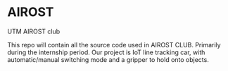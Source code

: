 # AIROST
UTM AIROST club

This repo will contain all the source code used in AIROST CLUB. Primarily during the internship period.
Our project is IoT line tracking car, with automatic/manual switching mode and a gripper to hold onto objects.
